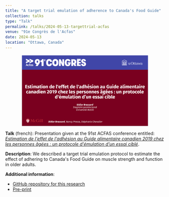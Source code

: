 ```yaml
---
title: "A target trial emulation of adherence to Canada's Food Guide"
collection: talks
type: "Talk"
permalink: /talks/2024-05-13-targettrial-acfas
venue: "91e Congrès de l'Acfas"
date: 2024-05-13
location: "Ottawa, Canada"
---
```


<img src="/images/talks/2024-05-13-targettrial-acfas.png" width="80%" style="display: block; margin: auto;"/>

**Talk** (french): Presentation given at the 91st ACFAS conference entitled: [*Estimation de l'effet de l'adhésion au Guide alimentaire canadien 2019 chez les personnes âgées : un protocole d'émulation d’un essai ciblé*](https://www.acfas.ca/evenements/congres/91/contribution/estimation-effet-adhesion-au-guide-alimentaire-canadien-2019).

**Description**: We described a target trial emulation protocol to estimate the effect of adhering to Canada's Food Guide on muscle strength and function in older adults.

**Additional information**:

-   [GitHub repository for this research](https://github.com/didierbrassard/NuAge_protocol)
-   [Pre-print](https://doi.org/10.1101/2024.05.29.24308054)
